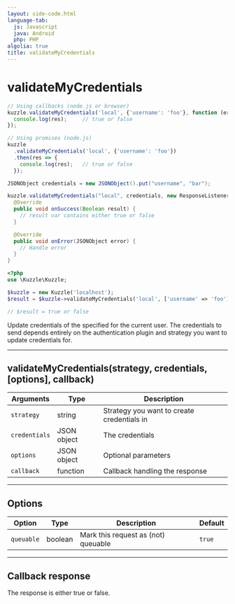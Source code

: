 ```yaml
---
layout: side-code.html
language-tab:
  js: Javascript
  java: Android
  php: PHP
algolia: true
title: validateMyCredentials
---
```


# validateMyCredentials

```js
// Using callbacks (node.js or browser)
kuzzle.validateMyCredentials('local', {'username': 'foo'}, function (err, res) {
  console.log(res);     // true or false
});

// Using promises (node.js)
kuzzle
  .validateMyCredentials('local', {'username': 'foo'})
  .then(res => {
    console.log(res);   // true or false
  });
```

```java
JSONObject credentials = new JSONObject().put("username", "bar");

kuzzle.validateMyCredentials("local", credentials, new ResponseListener<Boolean>() {
  @Override
  public void onSuccess(Boolean result) {
    // result var contains either true or false
  }

  @Override
  public void onError(JSONObject error) {
    // Handle error
  }
}
```

```php
<?php
use \Kuzzle\Kuzzle;

$kuzzle = new Kuzzle('localhost');
$result = $kuzzle->validateMyCredentials('local', ['username' => 'foo']);

// $result = true or false
```

Update credentials of the specified <strategy> for the current user. The credentials to send depends entirely on the authentication plugin and strategy you want to update credentials for.

---

## validateMyCredentials(strategy, credentials, [options], callback)

| Arguments | Type | Description
|-----------|------|------------
| `strategy` | string | Strategy you want to create credentials in
| `credentials` | JSON object | The credentials
| `options` | JSON object | Optional parameters
| `callback`| function | Callback handling the response

---

## Options

| Option | Type | Description | Default
|--------|------|-------------|---------
| `queuable` | boolean | Mark this request as (not) queuable | `true`

---

## Callback response

The response is either true or false.
